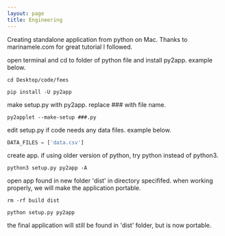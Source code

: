 ```yaml
---
layout: page
title: Engineering
---
```


Creating standalone application from python on Mac.
Thanks to marinamele.com for great tutorial I followed.

open terminal and cd to folder of python file and install py2app. example below.
```
cd Desktop/code/fees
```
```
pip install -U py2app
```

make setup.py with py2app. replace ### with file name.
```
py2applet --make-setup ###.py
```

edit setup.py if code needs any data files. example below.
```python
DATA_FILES = ['data.csv']
```

create app. if using older version of python, try python instead of python3.
```
python3 setup.py py2app -A                         
```

open app found in new folder 'dist' in directory specififed. when working properly, we will make the application portable.
```
rm -rf build dist
```
```
python setup.py py2app
```

the final application will still be found in 'dist' folder, but is now portable.
